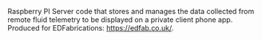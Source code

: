 Raspberry PI Server code that stores and manages the data collected from remote fluid telemetry to be displayed on a private client phone app.
Produced for EDFabrications: https://edfab.co.uk/.
